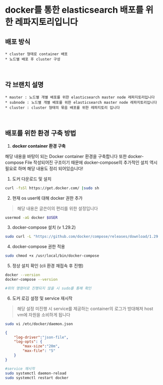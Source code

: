 # docker를 통한 elasticsearch 배포를 위한 레파지토리입니다

## 배포 방식
    * cluster 형태로 container 배포
    * 노드별 배포 후 cluster 구성
<br/>

## 각 브랜치 설명
    * master : 노드별 개별 배포를 위한 elasticsearch master node 레파지토리입니다
    * subnode : 노드별 개별 배포를 위한 elasticsearch master node 레파지토리입니다 
    * cluster : cluster 형태의 묶음 배포를 위한 레파지토리 입니다
<br/>

##  배포를 위한 환경 구축 방법

1. **docker container 환경 구축**

해당 내용을 바탕이 되는 Docker container 환경을 구축합니다 또한 docker-compose File 작성되어진 구조이기 때문에 docker-compose의 추가적인 설치 역시 필요로 하며 해당 내용도 정리 되어있습니다!

1) 도커 다운로드 및 설치 

```bash
curl -fsSl https://get.docker.com/ |sudo sh
```

2) 현재 os user에 대해 docker 권한 추가

> 해당 내용은 글쓴이의 편리를 위한 설정입니다
> 

```bash
usermod -aG docker $USER
```

3)  docker-compose 설치 (v 1.29.2)

```bash
sudo curl -L "https://github.com/docker/compose/releases/download/1.29.2/docker-compose-$(uname -s)-$(uname -m)" -o /usr/local/bin/docker-compose
```

4) docker-compose 권한 적용

```bash
sudo chmod +x /usr/local/bin/docker-compose
```

5) 정상 설치 확인 (cli 환경 재접속 후 진행)

```bash
docker --version
docker-compose --version

#위의 명령어로 진행되지 않을 시 sudo를 통해 확인
```

6) 도커 로깅 설정 및 service 재시작

> 해당 설정 미진행 시 service를 제공하는 container의 로그가 방대해져 host vm에 자원을 소비하게 됩니다
> 

```bash
sudo vi /etc/docker/daemon.json
```

```json
{
	"log-driver":"json-file",
	"log-opts": {
		"max-size":"20m",
		"max-file": "5"
	}
}
```

```bash
#service 재시작
sudo systemctl daemon-reload
sudo systemctl restart docker
```
